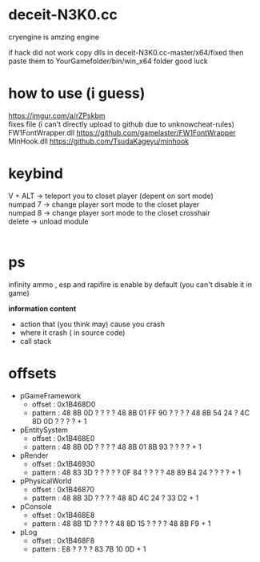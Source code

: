 # deceit-N3K0.cc
cryengine is amzing engine

if hack did not work copy dlls in deceit-N3K0.cc-master/x64/fixed  then paste them to YourGamefolder/bin/win_x64 folder
good luck

# how to use (i guess)
https://imgur.com/a/rZPskbm <br>
fixes file (i can't directly upload to github due to unknowcheat-rules) <br>
FW1FontWrapper.dll https://github.com/gamelaster/FW1FontWrapper <br>
MinHook.dll https://github.com/TsudaKageyu/minhook <br>
# keybind
V + ALT -> teleport you to closet player (depent on sort mode) <br>
numpad 7 -> change player sort mode to the closet player <br>
numpad 8 -> change player sort mode to the closet crosshair <br>
delete -> unload module <br>
<br>
# ps
infinity ammo , esp and rapifire is enable by default (you can't disable it in game) <br>

**information content**
  - action that (you think may) cause you crash
  - where it crash ( in source code)
  - call stack
  
# offsets
* pGameFramework
  * offset : 0x1B468D0
  * pattern : 48 8B 0D ? ? ? ? 48 8B 01 FF 90 ? ? ? ? 48 8B 54 24 ? 4C 8D 0D ? ? ? ? + 1
* pEntitySystem
  * offset : 0x1B468E0
  * pattern : 48 8B 0D ? ? ? ? 48 8B 01 8B 93 ? ? ? ?  + 1
* pRender
  * offset : 0x1B46930
  * pattern : 48 83 3D ? ? ? ? ? 0F 84 ? ? ? ? 48 89 B4 24 ? ? ? ?  + 1
* pPhysicalWorld
  * offset : 0x1B46870
  * pattern : 48 8B 3D ? ? ? ? 48 8D 4C 24 ? 33 D2  + 1
* pConsole
  * offset : 0x1B468E8
  * pattern : 48 8B 1D ? ? ? ? 48 8D 15 ? ? ? ? 48 8B F9  + 1
* pLog
  * offset : 0x1B468F8
  * pattern : E8 ? ? ? ? 83 7B 10 0D  + 1
